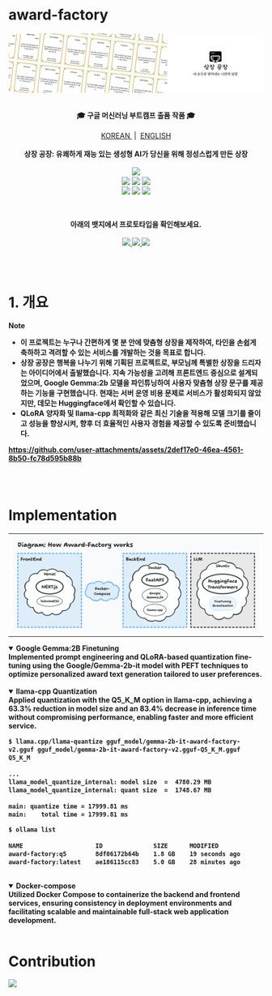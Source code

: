 # award-factory

<img src="./src/banner_notion.png"/>

<p align="center">
  <br/>
  <strong>🎓 구글 머신러닝 부트캠프 출품 작품 🎓</strong>
  <br/>
  <br/>
  <a href='https://github.com/ziweek/award-factory/blob/main/README_KO.md'>
    KOREAN
  </a>
  &nbsp;|&nbsp;
  <a href='https://github.com/ziweek/award-factory/blob/main/README.md'>
    ENGLISH
  </a>
  <br/>
  <br/>
  <strong>상장 공장: 유쾌하게 재능 있는 생성형 AI가 당신을 위해 정성스럽게 만든 상장</strong>
  <br/>
  <br/>
  <a href='https://paperswithcode.com/paper/gemma-open-models-based-on-gemini-research'>
    <img src="https://img.shields.io/badge/Paperswithcode-Gemma:%20Open%20Models%20Based on%20Gemini%20Research%20and%20Technology-25c2a0?style=flat-square"/>
  </a>
  <br/>
  <img src="https://img.shields.io/badge/Next.js-000000?style=flat-square&logo=nextdotjs&logoColor=white"/>
  <img src="https://img.shields.io/badge/PWA-5A0FC8?style=flat-square&logo=pwa&logoColor=white"/> 
  <img src="https://img.shields.io/badge/FastAPI-009688?style=flat-square&logo=fastapi&logoColor=white"/>
  <br/>
  <img src="https://img.shields.io/badge/Docker-2496ED?style=flat-square&logo=Docker&logoColor=white"/>
  <img src="https://img.shields.io/badge/Jenkins-D24939?style=flat-square&logo=jenkins&logoColor=white"/>
  <img src="https://img.shields.io/badge/AWS-232F3E?style=flat-square&logo=amazonwebservices&logoColor=white"/>
</p>
<br/>

<p align="center">  
  <strong>아래의 뱃지에서 프로토타입을 확인해보세요.<strong>
  <br/>
  <br/>
  <a href='https://award-factory.vercel.app'>
    <img src="https://img.shields.io/badge/Website-Vercel-000000?style=flat-square&logo=vercel&logoColor=white"/>
  </a>
  <a href='https://huggingface.co/ziweek/gemma-2b-it-award-factory'>
      <img src="https://img.shields.io/badge/Model-Hugging%20Face-FFD21E?style=flat-square&logo=huggingface&logoColor=white"/>
  </a>
  <a href='https://huggingface.co/datasets/ziweek/award-factory-citation'>
      <img src="https://img.shields.io/badge/Dataset-Hugging%20Face-FFD21E?style=flat-square&logo=huggingface&logoColor=white"/>
  </a>
</p>

<br/>
<br/>

# 1. 개요

> [!NOTE]
>
> - 이 프로젝트는 누구나 간편하게 몇 분 안에 맞춤형 상장을 제작하여, 타인을 손쉽게 축하하고 격려할 수 있는 서비스를 개발하는 것을 목표로 합니다.
> - 상장 공장은 행복을 나누기 위해 기획된 프로젝트로, 부모님께 특별한 상장을 드리자는 아이디어에서 출발했습니다. 지속 가능성을 고려해 프론트엔드 중심으로 설계되었으며, Google Gemma:2b 모델을 파인튜닝하여 사용자 맞춤형 상장 문구를 제공하는 기능을 구현했습니다. 현재는 서버 운영 비용 문제로 서비스가 활성화되지 않았지만, 데모는 Huggingface에서 확인할 수 있습니다.
> - QLoRA 양자화 및 llama-cpp 최적화와 같은 최신 기술을 적용해 모델 크기를 줄이고 성능을 향상시켜, 향후 더 효율적인 사용자 경험을 제공할 수 있도록 준비했습니다.

https://github.com/user-attachments/assets/2def17e0-46ea-4561-8b50-fc78d595b88b

<br/>
<br/>

# Implementation

<table>
  <tr>
    <td style="width:1/2;">
      <img src="./src/diagram.png"/>
    </td>
  </tr>
</table>

<details open>
 <summary><b>Google Gemma:2B Finetuning</b></summary>
Implemented prompt engineering and QLoRA-based quantization fine-tuning using the Google/Gemma-2b-it model with PEFT techniques to optimize personalized award text generation tailored to user preferences.
</details>
<br/>

<details open>
 <summary><b>llama-cpp Quantization</b></summary>
Applied quantization with the Q5_K_M option in llama-cpp, achieving a 63.3% reduction in model size and an 83.4% decrease in inference time without compromising performance, enabling faster and more efficient service.

<br/>

```
$ llama.cpp/llama-quantize gguf_model/gemma-2b-it-award-factory-v2.gguf gguf_model/gemma-2b-it-award-factory-v2.gguf-Q5_K_M.gguf Q5_K_M

...
llama_model_quantize_internal: model size  =  4780.29 MB
llama_model_quantize_internal: quant size  =  1748.67 MB

main: quantize time = 17999.81 ms
main:    total time = 17999.81 ms
```

```
$ ollama list

NAME                    ID              SIZE      MODIFIED
award-factory:q5        8df06172b64b    1.8 GB    19 seconds ago
award-factory:latest    ae186115cc83    5.0 GB    28 minutes ago
```

</details>
<br/>

<details open>
  <summary><b>Docker-compose</b></summary>
Utilized Docker Compose to containerize the backend and frontend services, ensuring consistency in deployment environments and facilitating scalable and maintainable full-stack web application development.
</details>
<br/>

# Contribution

<a href="https://github.com/ziweek/award-factory/graphs/contributors">
  <img src="https://contrib.rocks/image?repo=ziweek/award-factory" />
</a>
